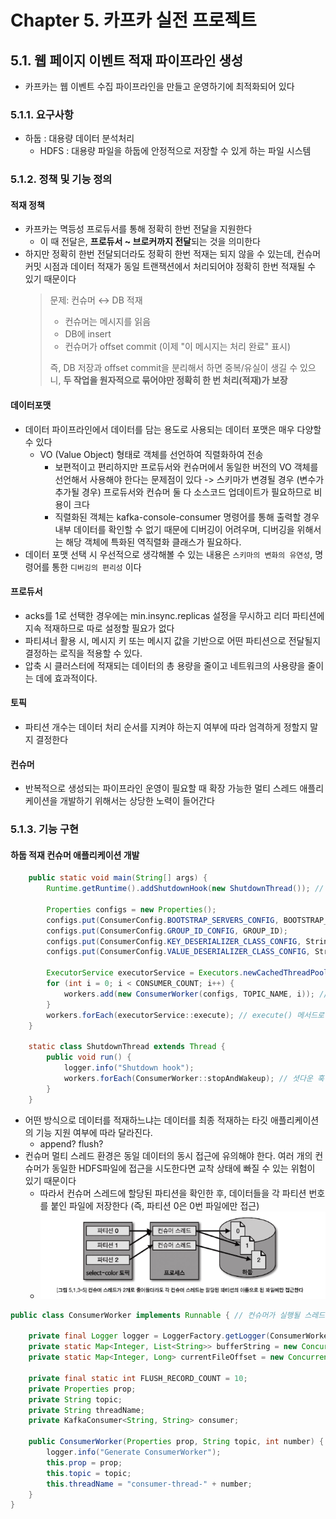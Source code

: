 # Chapter 5. 카프카 실전 프로젝트
## 5.1. 웹 페이지 이벤트 적재 파이프라인 생성
- 카프카는 웹 이벤트 수집 파이프라인을 만들고 운영하기에 최적화되어 있다

### 5.1.1. 요구사항
- 하둡 : 대용량 데이터 분석처리
  - HDFS : 대용량 파일을 하둡에 안정적으로 저장할 수 있게 하는 파일 시스템

### 5.1.2. 정책 및 기능 정의

#### 적재 정책
- 카프카는 멱등성 프로듀서를 통해 정확히 한번 전달을 지원한다
  - 이 때 전달은, **프로듀서 ~ 브로커까지 전달**되는 것을 의미한다
- 하지만 정확히 한번 전달되더라도 정확히 한번 적재는 되지 않을 수 있는데, 컨슈머 커밋 시점과 데이터 적재가 동일 트랜잭션에서 처리되어야 정확히 한번 적재될 수 있기 때문이다
    > 문제: 컨슈머 ↔ DB 적재
    > - 컨슈머는 메시지를 읽음
    > - DB에 insert
    > - 컨슈머가 offset commit (이제 "이 메시지는 처리 완료" 표시)
    > 
    > 즉, DB 저장과 offset commit을 분리해서 하면 중복/유실이 생길 수 있으니, **두 작업을 원자적으로 묶어야만 정확히 한 번 처리(적재)가 보장**

#### 데이터포맷
- 데이터 파이프라인에서 데이터를 담는 용도로 사용되는 데이터 포맷은 매우 다양할 수 있다
  - VO (Value Object) 형태로 객체를 선언하여 직렬화하여 전송
    - 보편적이고 편리하지만 프로듀서와 컨슈머에서 동일한 버전의 VO 객체를 선언해서 사용해야 한다는 문제점이 있다 -> 스키마가 변경될 경우 (변수가 추가될 경우) 프로듀서와 컨슈머 둘 다 소스코드 업데이트가 필요하므로 비용이 크다
    - 직렬화된 객체는 kafka-console-consumer 명령어를 통해 출력할 경우 내부 데이터를 확인할 수 없기 때문에 디버깅이 어려우며, 디버깅을 위해서는 해당 객체에 특화된 역직렬화 클래스가 필요하다.
- 데이터 포맷 선택 시 우선적으로 생각해볼 수 있는 내용은 `스키마의 변화의 유연성`, 명령어를 통한 `디버깅의 편리성` 이다

#### 프로듀서
- acks를 1로 선택한 경우에는 min.insync.replicas 설정을 무시하고 리더 파티션에 지속 적재하므로 따로 설정할 필요가 없다
- 파티셔너 활용 시, 메시지 키 또는 메시지 값을 기반으로 어떤 파티션으로 전달될지 결정하는 로직을 적용할 수 있다.
- 압축 시 클러스터에 적재되는 데이터의 총 용량을 줄이고 네트워크의 사용량을 줄이는 데에 효과적이다.

#### 토픽
- 파티션 개수는 데이터 처리 순서를 지켜야 하는지 여부에 따라 엄격하게 정할지 말지 결정한다

#### 컨슈머
- 반복적으로 생성되는 파이프라인 운영이 필요할 때 확장 가능한 멀티 스레드 애플리케이션을 개발하기 위해서는 상당한 노력이 들어간다

### 5.1.3. 기능 구현

#### 하둡 적재 컨슈머 애플리케이션 개발
```java
    public static void main(String[] args) {
        Runtime.getRuntime().addShutdownHook(new ShutdownThread()); // 안전한 컨슈머의 종료를 위해 셧다운 훅 선언

        Properties configs = new Properties();
        configs.put(ConsumerConfig.BOOTSTRAP_SERVERS_CONFIG, BOOTSTRAP_SERVERS);
        configs.put(ConsumerConfig.GROUP_ID_CONFIG, GROUP_ID);
        configs.put(ConsumerConfig.KEY_DESERIALIZER_CLASS_CONFIG, StringDeserializer.class.getName());
        configs.put(ConsumerConfig.VALUE_DESERIALIZER_CLASS_CONFIG, StringDeserializer.class.getName());

        ExecutorService executorService = Executors.newCachedThreadPool(); // 컨슈머 스레드를 스레드 풀로 관리하기 위해 newCachedThreadPool()을 생성
        for (int i = 0; i < CONSUMER_COUNT; i++) {
            workers.add(new ConsumerWorker(configs, TOPIC_NAME, i)); // 생성된 컨슈머 스레드 인스턴스들을 묶음으로 관리하기 위해 List<ConsumerWorker>로 선언된 workers 변수에 추가
        }
        workers.forEach(executorService::execute); // execute() 메서드로 컨슈머 스레드 인스턴스들을 스레드 풀에 포함시켜 실행
    }

    static class ShutdownThread extends Thread {
        public void run() {
            logger.info("Shutdown hook");
            workers.forEach(ConsumerWorker::stopAndWakeup); // 셧다운 훅이 발생했을 경우 각 컨슈머 스레드에 종료를 알리도록 명시적으로 stopAndWakeup() 메서드 호출
        }
    }
```
- 어떤 방식으로 데이터를 적재하느냐는 데이터를 최종 적재하는 타깃 애플리케이션의 기능 지원 여부에 따라 달라진다.
  - append? flush?
- 컨슈머 멀티 스레드 환경은 동일 데이터의 동시 접근에 유의해야 한다. 여러 개의 컨슈머가 동일한 HDFS파일에 접근을 시도한다면 교착 상태에 빠질 수 있는 위험이 있기 때문이다
  - 따라서 컨슈머 스레드에 할당된 파티션을 확인한 후, 데이터들을 각 파티션 번호를 붙인 파일에 저장한다 (즉, 파티션 0은 0번 파일에만 접근)
  - ![alt text](image.png)

```java
public class ConsumerWorker implements Runnable { // 컨슈머가 실행될 스레드를 정의하기 위해 Runnable 인터페이스로 ConsumerWorker 클래스 구현

    private final Logger logger = LoggerFactory.getLogger(ConsumerWorker.class);
    private static Map<Integer, List<String>> bufferString = new ConcurrentHashMap<>(); // 컨슈머 poll() 메서드를 통해 전달받은 데이터 임시저장하는 버퍼
    private static Map<Integer, Long> currentFileOffset = new ConcurrentHashMap<>();

    private final static int FLUSH_RECORD_COUNT = 10;
    private Properties prop;
    private String topic;
    private String threadName;
    private KafkaConsumer<String, String> consumer;

    public ConsumerWorker(Properties prop, String topic, int number) {
        logger.info("Generate ConsumerWorker");
        this.prop = prop;
        this.topic = topic;
        this.threadName = "consumer-thread-" + number;
    }
}
```
